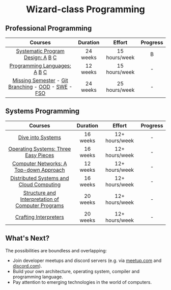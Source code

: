 <div align="center" style="text-align: center">
<h1>Wizard-class Programming</h1>
</div>

## Professional Programming
Courses | Duration | Effort | Progress
:--: | :--: | :--: | :--:
[Systematic Program Design: A](https://www.edx.org/learn/coding/university-of-british-columbia-how-to-code-simple-data) [B](https://www.edx.org/learn/coding/university-of-british-columbia-how-to-code-complex-data) [C](https://course.ccs.neu.edu/cs2510sp22/index.html)  | 24 weeks | 15 hours/week | B
[Programming Languages: A](https://www.coursera.org/learn/programming-languages) [B](https://www.coursera.org/learn/programming-languages-part-b) [C](https://www.coursera.org/learn/programming-languages-part-c) | 12 weeks | 15 hours/week | -
[Missing Semester](https://missing.csail.mit.edu/) - [Git Branching](https://learngitbranching.js.org/) - [OOD](https://course.ccs.neu.edu/cs3500f19/) - [SWE](https://www.edx.org/learn/software-engineering/university-of-british-columbia-software-engineering-introduction) - [FSO](https://fullstackopen.com/en/)  | 24 weeks | 25 hours/week | -

## Systems Programming
Courses | Duration | Effort | Progress
:--: | :--: | :--:   | :--:
[Dive into Systems](https://diveintosystems.org/) | 16 weeks | 12+ hours/week | -
[Operating Systems: Three Easy Pieces](coursepages/ostep/README.md) | 16 weeks | 12+ hours/week | -
[Computer Networks: A Top-down](http://gaia.cs.umass.edu/kurose_ross/online_lectures.htm)[ Approach](http://gaia.cs.umass.edu/kurose_ross/wireshark.php) | 12 weeks | 12+ hours/week | -
[Distributed Systems and Cloud Computing](https://www.coursera.org/specializations/cloud-computing) | 16 weeks | 12+ hours/week | -
[Structure and Interpretation of Computer Programs](https://mitp-content-server.mit.edu/books/content/sectbyfn/books_pres_0/6515/sicp.zip/index.html) | 20 weeks | 12+ hours/week | -
[Crafting Interpreters](https://craftinginterpreters.com/)  | 20 weeks | 12+ hours/week | -

## What's Next?
The possibilities are boundless and overlapping:
- Join developer meetups and discord servers (e.g. via [meetup.com](https://www.meetup.com/) and [discord.com](https://www.discord.com)).
- Build your own architecture, operating system, compiler and programming language.
- Pay attention to emerging technologies in the world of computers.
